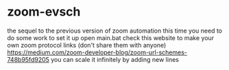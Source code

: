 # zoom-evsch
the sequel to the previous version of zoom automation
this time you need to do some work to set it up
open main.bat
check this website to make your own zoom protocol links (don't share them with anyone) https://medium.com/zoom-developer-blog/zoom-url-schemes-748b95fd9205 
you can scale it infinitely by adding new lines
